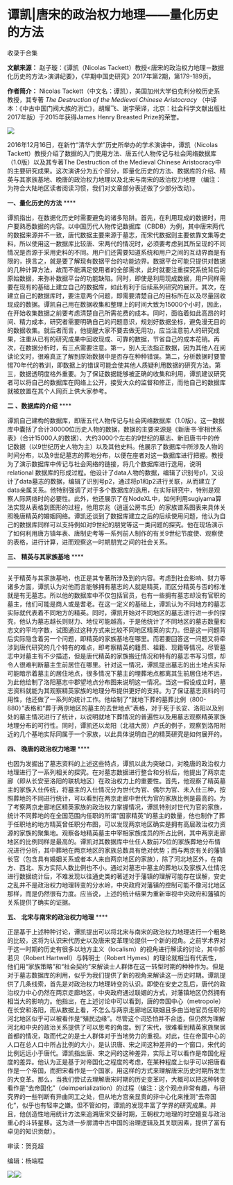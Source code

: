 # 谭凯|唐宋的政治权力地理——量化历史的方法


收录于合集

**文献来源：** 赵子璇：《谭凯（Nicolas
Tackett）教授<唐宋的政治权力地理－数据化历史的方法>演讲纪要》，《早期中国史研究》2017年第2期，第179-189页。

 **作者简介：** Nicolas Tackett（中文名：谭凯），美国加州大学伯克利分校历史系教授，其专著 _The Destruction of
the Medieval Chinese Aristocracy_
（中译本：《中古中国门阀大族的消亡》，胡耀飞、谢宇荣译，北京：社会科学文献出版社2017年版）于2015年获得James Henry Breasted
Prize的荣誉。

![](/images/389/2.jpeg)

  

  

  

2016年12月16日，在新竹“清华大学”历史所举办的学术演讲中，谭凯（Nicolas
Tackett）教授介绍了数据的入门使用方法、唐五代人物传记与社会网络数据库（1.0版）以及其专著The Destruction of the
Medieval Chinese
Aristocracy中的主要研究成果。这次演讲分为五个部分，即量化历史的方法、数据库的介绍、精英与其家族基地、晚唐的政治权力地理以及北宋与南宋的政治权力地理
（编注：为符合大陆地区读者阅读习惯，我们对文章部分表述做了少部分改动）。

  

 **一、量化历史的方法** ****

谭凯指出，在数据化历史时需要避免的诸多陷阱。首先，在利用现成的数据时，用户要熟悉数据的内容。以中国历代人物传记数据库（CBDB）为例，其中唐宋两代的数据来源并不一致，唐代数据主要来源于墓志，而宋代数据则主要依靠文集等史料，所以使用这一数据库比较唐、宋两代的情况时，必须要考虑到其所呈现的不同情况是否源于采用史料的不同。用户们还需要知道系统和用户之间的互动界面是有限的，换言之，就是要了解现有数据平台的功能边界。数据平台可能只提供对数据的几种计算方法，故而不能满足使用者的全部需求，此时就要注重探究系统背后的原始数据，来弥补数据平台的功能缺陷。同时，即使是利用现成数据，用户同样需要在现有的基础上建立自己的数据库，如此有利于后续系列研究的展开。其次，在建立自己的数据库时，要注意两个问题，即需要清楚自己的目标所在以及尽量回收现成的数据。谭凯自己用在数据收集和整理上的时间大致为15000个小时，因此，在开始收集数据之前要考虑清楚自己所需花费的成本。同时，面临着如此高昂的时间、精力成本，研究者需要明确自己的问题意识，规划好数据坐标，避免漫无目的的数据收集。就后者而言，他提醒大家不要去做无用功，应当注意前人的研究成果，注重从已有的研究成果中回收现成、可靠的数据，节省自己的成本花销。再次，在数据分析时，有三点需要注意。第一，别人无法指正数据，因为其他人在阅读论文时，很难真正了解到原始数据中是否存在种种错误。第二，分析数据时要警惕70年代的教训，即数据上的错误可能会使其他人质疑利用数据的研究方法。第三，数据透明度格外重要。为了保证数据能够被正确的收集和利用，谭凯建议研究者可以将自己的数据库在网络上公开，接受大众的监督和修正，而他自己的数据库就被放置在其个人网页上供大家参考。

  

 **二** **、数据库的介绍** ****

  

谭凯自己建构的数据库，即唐五代人物传记与社会网络数据库（1.0版）。这一数据库中囊括了合计30000位历史人物的数据，数据的主要来源是《新唐书·宰相世系表》（合计15000人的数据）、大约3000个左右的9世纪的墓志、新旧唐书中的传记数据（以9世纪历史人物为主）以及其他史料。他展示了数据库中所涉及人物的时间分布，以及9世纪墓志的葬地分布，以便在座者对这一数据库进行把握。教授为了演示数据库中传记与社会网络的链接，将几个数据库进行迭用，说明relational
数据库的形成过程。他设计了data人物的数据，编辑了识别号p1，又设计了data墓志的数据，编辑了识别号p2，通过将p1和p2进行关联，从而建立了data亲属关系。他特别强调了对于多个数据库的迭用，在实际研究中，特别是观察人际网络时的必要性。此外，他还展示了在NodeXL中，如何利用sugiyama算法实现从表格到图形的过程，他用京兆（逍遥公房韦氏）的家族谱系图表来具体关照晚唐精英的婚姻网络。谭凯还谈到了数据库建立之后的后续使用问题，他认为自己的数据库同样可以支持例如对9世纪的朋党等这一类问题的探究。他在现场演示了如何利用唐方镇年表、唐制史考等一系列前人制作的有关9世纪节度使、观察使的表格，进行计算，进而观察这一时期朋党之间的社会关系。

  

 **三、** **精英与其家族基地** ****

  

 ****

关于精英与其家族基地，也正是其专著所涉及到的内容。考虑到社会影响、财力等诸多方面，谭凯认为对他而言能够拥有墓志的人就是精英，而区分精英与否的标准就是有无墓志。所以他的数据库中不仅包括官员，也有一些拥有墓志却没有官职的墓主，他们可能是商人或是耆老。在这一定义的基础上，谭凯认为不同地方的墓志实际就代表着不同地方的精英。同时，谭凯开始对不同地区的墓志进行进一步的探究，他认为墓志越长则财力、地位可能越高，于是他统计了不同地区的墓志数量和志文的平均字数，试图通过这种方式来比较不同地区精英的实力。但是这一问题背后实际隐含着另一个问题，即精英的家族基地在哪里。而若要回答这一问题又将牵涉到唐代研究的几个特有的难点，即考察精英的籍贯、祖籍、现籍等情况。尽管墓志中对墓主有不少描述，但是唐代精英的家族搬迁情况和特有的墓志书写习惯，却令人很难判断墓主生前居住在哪里。针对这一情况，谭凯提出墓志的出土地点实际可能暗示着墓主的居住地点，很多情况下墓主的埋葬地点都离其生前居住地不远，为此他绘制了洛阳墓志中郡望地点分布图来说明这一情况。当这一假设成立时，墓志资料就能为其观察精英家族的地理分布提供更好的支持。为了保证墓志资料的可用性，他还做了一系列的统计工作。他绘制了“就地下葬的墓葬比例（800-880）”表格和“葬于两京地区的墓主的去世地点”表格，对于死于长安、洛阳以及别处的墓主情况进行了统计，以说明就地下葬情况的普遍性以及用墓志观察精英家族地理分布的可行性。同时，谭凯还以龙阳（北祖大房）卢氏的例子，观察到洛阳附近的几个基地实际同属于一个家族，以此具体说明自己的精英研究是如何展开的。  

 **四、** **晚唐的政治权力地理** ****

也因为发掘出了墓志资料的上述这些特点，谭凯以此为突破口，对晚唐的政治权力地理进行了一系列相关的探究。在对墓志数据进行整合和分析后，他提出了两京走廊（即从长安至洛阳的联机地区）在政治权力上的重要性。首先，他观察了精英墓主的家族入仕传统，将墓主的入仕情况分为世代为官、偶尔为官、未入仕三种，按照葬地的不同进行统计，可以看到在两京走廊中世代为官的家族比例是最高的。为了考察两京走廊地区精英家族的政治权力掌握情况，谭凯特别对世代为官的家族，统计不同葬地的在全国范围内任职的所谓“国家精英”的墓主的数量，他也制作了葬于任职地的地方精英曾任职分布图，可以发现两京地区确实是拥有高层政治权力资源的家族的聚集地。观察各地精英墓主中宰相家族成员的所占比例，其中两京走廊地区的比例同样是最高的。谭凯对其数据库中仕任人数前75位的家族葬地分布情况进行分析，其中葬地在两京地区的家族总数具有绝对优势；而与两京有关的藩镇长官（包含具有婚姻关系或者本人来自两京地区的家族），除了河北地区外，在南方、西北、东方实际人数比例也不小。通过对墓志中墓主的葬地以及家族入仕情况进行数据统计后，不难发现以往通史类的著述对于藩镇的理解可能存在误解，安史之乱并不是政治权力地理转变的分水岭，中央政府对藩镇的控制可能不像河北地区那样，而是仍然很有力度。应当说，上述的统计结果为重新审视中央政府和藩镇的关系提供了确实的证据。  

 **五、** **北宋与南宋的政治权力地理** ****

  
正是基于上述种种讨论，谭凯提出可以将北宋与南宋的政治权力地理进行一个粗略的比较，这将为认识宋代历史以及唐宋变革理论提供一个新的视角。之前学术界对于这一时期的历史有很多以地方主义（localism）的视角进行解读的讨论，其中郝若贝（Robert
Hartwell）与韩明士（Robert
Hymes）的理论就相当有代表性，他们用“家族策略”和“社会契约”来解读士人群体在这一转型时期的种种作为。但是对于墓志数据库的利用，似乎为我们提供了新的视角来解读这一历史时期。谭凯提供了几条线索，首先是对政治权力地理转变的认识。即使在安史之乱后，唐代的政治权力中心仍然在两京走廊地区，中央政府通过联姻的方式，对藩镇地区仍然拥有相当大的影响力。他指出，在上述讨论中可以看到，唐的帝国中心（metropole）在长安和洛阳，而从数据上看，不怎么与两京走廊地区联姻且多由当地官员任职的河北地区似乎可以被看作是“殖民边缘”。尽管这个词恐怕并不合适，但仍然为理解河北和中央的政治关系提供了可以思考的角度。到了宋代，很难看到精英家族聚居首都的情况，取而代之的是士人群体对于当地势力的重视。对此，住在帝国中心的人口在总人口中所占比例的大小，是认识唐、宋之间这种差异的一个窗口，宋代的比例远远小于唐代。谭凯指出唐、宋之间的这种差异，实际上可以看作是帝国化程度的差异。他认为正是基于对帝国化之程度的考虑，在某种程度上似乎可以把唐看作是一个帝国，而把宋看作是一个国家，用这样的方式来理解唐宋历史时期所发生的大变革。那么，当我们尝试去理解唐宋时期的历史变革时，大概可以把这种转变看作是“去帝国化”（deimperialization）的过程（编注：这个观点非常有趣，与研究界的一些判断有异曲同工之处，但从地方宫亲显贵的非中心化来推测“去帝国化”，似乎也有轻率之嫌。但不管如何，谭凯的发现丰富了学界的研究成果。并且，他创造性地用统计方法来追溯唐宋交替时期，王朝权力地理的时空嬗变与政治重心的斗转星移。这为进一步廓清中古中国的治理逻辑及其关联因素，提供了富有卓见的知识贡献）。  

审读：贺竞超  

编辑：杨端程

![](/images/389/3.jpeg)![](/images/389/4.jpeg)

